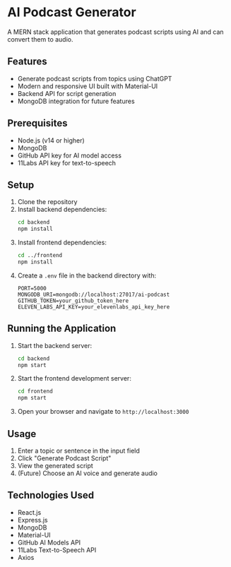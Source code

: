 # AI Podcast Generator

A MERN stack application that generates podcast scripts using AI and can convert them to audio.

## Features

- Generate podcast scripts from topics using ChatGPT
- Modern and responsive UI built with Material-UI
- Backend API for script generation
- MongoDB integration for future features

## Prerequisites

- Node.js (v14 or higher)
- MongoDB
- GitHub API key for AI model access
- 11Labs API key for text-to-speech

## Setup

1. Clone the repository
2. Install backend dependencies:
   ```bash
   cd backend
   npm install
   ```
3. Install frontend dependencies:
   ```bash
   cd ../frontend
   npm install
   ```
4. Create a `.env` file in the backend directory with:
   ```
   PORT=5000
   MONGODB_URI=mongodb://localhost:27017/ai-podcast
   GITHUB_TOKEN=your_github_token_here
   ELEVEN_LABS_API_KEY=your_elevenlabs_api_key_here
   ```

## Running the Application

1. Start the backend server:

   ```bash
   cd backend
   npm start
   ```

2. Start the frontend development server:

   ```bash
   cd frontend
   npm start
   ```

3. Open your browser and navigate to `http://localhost:3000`

## Usage

1. Enter a topic or sentence in the input field
2. Click "Generate Podcast Script"
3. View the generated script
4. (Future) Choose an AI voice and generate audio

## Technologies Used

- React.js
- Express.js
- MongoDB
- Material-UI
- GitHub AI Models API
- 11Labs Text-to-Speech API
- Axios
